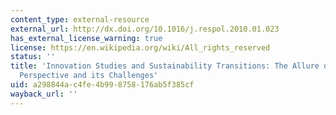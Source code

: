 ```yaml
---
content_type: external-resource
external_url: http://dx.doi.org/10.1016/j.respol.2010.01.023
has_external_license_warning: true
license: https://en.wikipedia.org/wiki/All_rights_reserved
status: ''
title: 'Innovation Studies and Sustainability Transitions: The Allure of the Multi-level
  Perspective and its Challenges'
uid: a298844a-c4fe-4b99-8758-176ab5f385cf
wayback_url: ''
---
```

